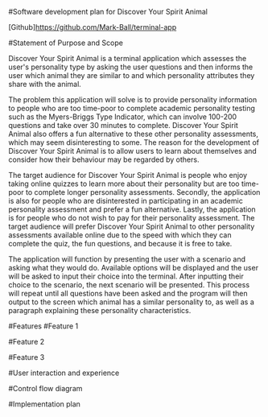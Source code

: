 #Software development plan for Discover Your Spirit Animal


[Github]https://github.com/Mark-Ball/terminal-app


#Statement of Purpose and Scope

Discover Your Spirit Animal is a terminal application which assesses the user's personality type by asking the user  questions and then informs the user which animal they are similar to and which personality attributes they share with the animal. 

The problem this application will solve is to provide personality information to people who are too time-poor to complete academic personality testing such as the Myers-Briggs Type Indicator, which can involve 100-200 questions and take over 30 minutes to complete. Discover Your Spirit Animal also offers a fun alternative to these other personality assessments, which may seem disinteresting to some. The reason for the development of Discover Your Spirit Animal is to allow users to learn about themselves and consider how their behaviour may be regarded by others.

The target audience for Discover Your Spirit Animal is people who enjoy taking online quizzes to learn more about their personality but are too time-poor to complete longer personality assessments. Secondly, the application is also for people who are disinterested in participating in an academic personality assessment and prefer a fun alternative. Lastly, the application is for people who do not wish to pay for their personality assessment. The target audience will prefer Discover Your Spirit Animal to other personality assessments available online due to the speed with which they can complete the quiz, the fun questions, and because it is free to take.

The application will function by presenting the user with a scenario and asking what they would do. Available options will be displayed and the user will be asked to input their choice into the terminal. After inputting their choice to the scenario, the next scenario will be presented. This process will repeat until all questions have been asked and the program will then output to the screen which animal has a similar personality to, as well as a paragraph explaining these personality characteristics.

#Features
#Feature 1

#Feature 2

#Feature 3

#User interaction and experience


#Control flow diagram


#Implementation plan